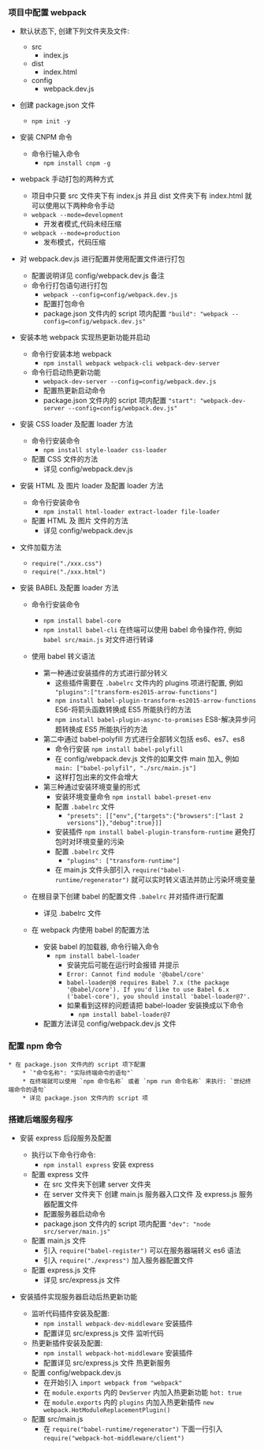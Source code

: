 ### 项目中配置 webpack 

* 默认状态下, 创建下列文件夹及文件:
    * src
        * index.js
    * dist
        * index.html
    * config
        * webpack.dev.js

* 创建 package.json 文件
    * `npm init -y`

* 安装 CNPM 命令
    * 命令行输入命令
        * `npm install cnpm -g`

* webpack 手动打包的两种方式
    * 项目中只要 src 文件夹下有 index.js 并且 dist 文件夹下有 index.html 就可以使用以下两种命令手动
    * `webpack --mode=development`
        * 开发者模式,代码未经压缩
    * `webpack --mode=production`
        * 发布模式，代码压缩

* 对 webpack.dev.js 进行配置并使用配置文件进行打包
    * 配置说明详见 config/webpack.dev.js 备注
    * 命令行打包语句进行打包
        * `webpack --config=config/webpack.dev.js`
        * 配置打包命令 
        * package.json 文件内的 script 项内配置 `"build": "webpack --config=config/webpack.dev.js"`

* 安装本地 webpack 实现热更新功能并启动
    * 命令行安装本地 webpack
        * `npm install webpack webpack-cli webpack-dev-server`
    * 命令行启动热更新功能
        * `webpack-dev-server --config=config/webpack.dev.js`
        * 配置热更新启动命令 
        * package.json 文件内的 script 项内配置 `"start": "webpack-dev-server --config=config/webpack.dev.js"`

* 安装 CSS loader 及配置 loader 方法
    * 命令行安装命令
        * `npm install style-loader css-loader`
    * 配置 CSS 文件的方法
        * 详见 config/webpack.dev.js

* 安装 HTML 及 图片 loader 及配置 loader 方法
    * 命令行安装命令
        * `npm install html-loader extract-loader file-loader`
    * 配置 HTML 及 图片 文件的方法
        * 详见 config/webpack.dev.js

* 文件加载方法
    * `require("./xxx.css")`
    * `require("./xxx.html")`

* 安装 BABEL 及配置 loader 方法
    * 命令行安装命令
        * `npm install babel-core`
        * `npm install babel-cli` 在终端可以使用 babel 命令操作符, 例如 `babel src/main.js` 对文件进行转译
    * 使用 babel 转义语法
        * 第一种通过安装插件的方式进行部分转义
            * 这些插件需要在 `.babelrc` 文件内的 plugins 项进行配置, 例如 `"plugins":["transform-es2015-arrow-functions"]`
            * `npm install babel-plugin-transform-es2015-arrow-functions` ES6-将箭头函数转换成 ES5 所能执行的方法
            * `npm install babel-plugin-async-to-promises` ES8-解决异步问题转换成 ES5 所能执行的方法
        * 第二中通过 babel-polyfill 方式进行全部转义包括 es6、es7、es8
            * 命令行安装 `npm install babel-polyfill`
            * 在 config/webpack.dev.js 文件的如果文件 main 加入, 例如 `main: ["babel-polyfil", "./src/main.js"]`
            * 这样打包出来的文件会增大
        * 第三种通过安装环境变量的形式
            * 安装环境变量命令 `npm install babel-preset-env`
            * 配置 `.babelrc` 文件
                * `"presets": [["env",{"targets":{"browsers":["last 2 versions"]},"debug":true}]]`
            * 安装插件 `npm install babel-plugin-transform-runtime` 避免打包时对环境变量的污染
            * 配置 `.babelrc` 文件
                * `"plugins": ["transform-runtime"]`
            * 在 main.js 文件头部引入 `require("babel-runtime/regenerator")` 就可以实时转义语法并防止污染环境变量
                
    * 在根目录下创建 babel 的配置文件 `.babelrc` 并对插件进行配置
        * 详见 .babelrc 文件
    * 在 webpack 内使用 babel 的配置方法
        * 安装 babel 的加载器, 命令行输入命令
            * `npm install babel-loader`
                * 安装完后可能在运行时会报错 并提示 
                * `Error: Cannot find module '@babel/core'`
                * `babel-loader@8 requires Babel 7.x (the package '@babel/core'). If you'd like to use Babel 6.x ('babel-core'), you should install 'babel-loader@7'.`
                * 如果看到这样的问题请把 babel-loader 安装换成以下命令
                    * `npm install babel-loader@7`
        * 配置方法详见 config/webpack.dev.js 文件

### 配置 npm 命令
    * 在 package.json 文件内的 script 项下配置
        * `"命令名称": "实际终端命令的语句"`
        * 在终端就可以使用 `npm 命令名称` 或者 `npm run 命令名称` 来执行: `世纪终端命令的语句`
        * 详见 package.json 文件内的 script 项
    
### 搭建后端服务程序

* 安装 express 后段服务及配置
    * 执行以下命令行命令:
        * `npm install express` 安装 express
    * 配置 express 文件
        * 在 src 文件夹下创建 server 文件夹
        * 在 server 文件夹下 创建 main.js 服务器入口文件 及 express.js 服务器配置文件
        * 配置服务器启动命令
        * package.json 文件内的 script 项内配置 `"dev": "node src/server/main.js"`
    * 配置 main.js 文件
        * 引入 `require("babel-register")` 可以在服务器端转义 es6 语法
        * 引入 `require("./express")` 加入服务器配置文件
    * 配置 express.js 文件
        * 详见 src/express.js 文件

* 安装插件实现服务器启动后热更新功能
    * 监听代码插件安装及配置: 
        * `npm install webpack-dev-middleware` 安装插件
        * 配置详见 src/express.js 文件 监听代码
    * 热更新插件安装及配置:
        * `npm install webpack-hot-middleware` 安装插件
        * 配置详见 src/express.js 文件 热更新服务
    * 配置 config/webpack.dev.js
        * 在开始引入 `import webpack from "webpack"`
        * 在 `module.exports` 内的 `DevServer` 内加入热更新功能 `hot: true`
        * 在 `module.exports` 内的 `plugins` 内加入热更新插件 `new webpack.HotModuleReplacementPlugin()`
    * 配置 src/main.js 
        * 在 `require("babel-runtime/regenerator")` 下面一行引入 `require("webpack-hot-middleware/client")`